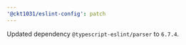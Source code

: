 ```yaml
---
'@ckt1031/eslint-config': patch
---
```


Updated dependency `@typescript-eslint/parser` to `6.7.4`.
